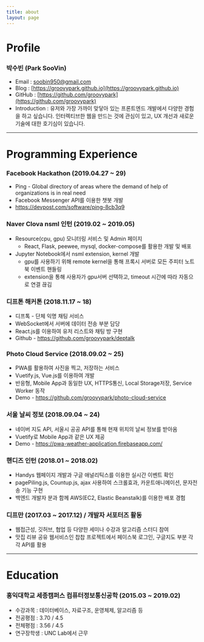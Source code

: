 ```yaml
---
title: about
layout: page
---
```


# Profile
### 박수빈 (Park SooVin)

* Email : soobin950@gmail.com
* Blog : [https://groovypark.github.io](https://groovypark.github.io)
* GitHub : [https://github.com/groovypark](https://github.com/groovypark)
* Introduction : 유저와 가장 가까이 맞닿아 있는 프론트엔드 개발에서 다양한 경험을 하고 싶습니다. 인터렉티브한 웹을 만드는 것에 관심이 있고, UX 개선과 새로운 기술에 대한 호기심이 있습니다.  
  

---
# Programming Experience
### Facebook Hackathon (2019.04.27 ~ 29)

* Ping - Global directory of areas where the demand of help of organizations is in real need
* Facebook Messenger API를 이용한 챗봇 개발
* https://devpost.com/software/ping-8cb3q9

### Naver Clova nsml 인턴 (2019.02 ~ 2019.05)

* Resource(cpu, gpu) 모니터링 서비스 및 Admin 페이지
    * React, Flask, peewee, mysql, docker-compose를 활용한 개발 및 배포
* Jupyter Notebook에서 nsml extension, kernel 개발
    * gpu를 사용하기 위해 remote kernel을 통해 프록시 서버로 모든 주피터 노트북 이벤트 핸들링
    * extension을 통해 사용자가 gpu서버 선택하고, timeout 시간에 따라 자동으로 연결 끊김

### 디프톤 해커톤 (2018.11.17 ~ 18)

* 디프톡 - 단체 익명 채팅 서비스
* WebSocket에서 서버에 데이터 전송 부분 담당
* React.js를 이용하여 유저 리스트와 채팅 방 구현
* Github - https://github.com/groovypark/deptalk

### Photo Cloud Service (2018.09.02 ~ 25)

* PWA를 활용하여 사진을 찍고, 저장하는 서비스
* Vuetify.js, Vue.js를 이용하여 개발
* 반응형, Mobile App과 동일한 UX, HTTPS통신, Local Storage저장, Service Worker 동작
* Demo - https://github.com/groovypark/photo-cloud-service

### 서울 날씨 정보 (2018.09.04 ~ 24)

* 네이버 지도 API, 서울시 공공 API를 통해 현재 위치의 날씨 정보를 받아옴
* Vuetify로 Mobile App과 같은 UX 제공
* Demo - https://pwa-weather-application.firebaseapp.com/

### 핸디즈 인턴 (2018.01 ~ 2018.02)

* Handys 웹페이지 개발과 구글 애널리틱스를 이용한 실시간 이벤트 확인
* pagePiling.js, Countup.js, ajax 사용하여 스크롤효과, 카운트애니메이션, 문자전송 기능 구현
* 백엔드 개발자 분과 함께 AWS(EC2, Elastic Beanstalk)를 이용한 배포 경험

### 디프만 (2017.03 ~ 2017.12) / 개발자 서포터즈 활동

* 웹접근성, 깃허브, 협업 등 다양한 세미나 수강과 알고리즘 스터디 참여
* 맛집 리뷰 공유 웹서비스인 찹찹 프로젝트에서 페이스북 로그인, 구글지도 부분 각각 API를 활용
  


---
# Education
### 홍익대학교 세종캠퍼스 컴퓨터정보통신공학 (2015.03 ~ 2019.02)

* 수강과목 : 데이터베이스, 자료구조, 운영체제, 알고리즘 등
* 전공평점 : 3.70 / 4.5
* 전체평점 : 3.56 / 4.5
* 연구장학생 : UNC Lab에서 근무